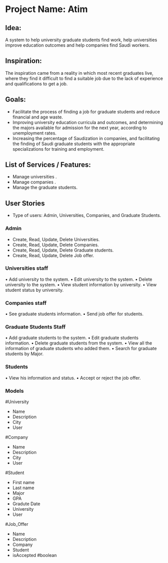 # Project Name: Atim

## Idea:
A system to help university graduate students find work, help universities improve education outcomes and help companies find Saudi workers.

## Inspiration:
The inspiration came from a reality in which most recent graduates live, where they find it difficult to find a suitable job due to the lack of experience and qualifications to get a job.

## Goals:
- Facilitate the process of finding a job for graduate students and reduce financial and age waste.
- Improving university education curricula and outcomes, and determining the majors available for admission for the next year, according to unemployment rates.
- Increasing the percentage of Saudization in companies, and facilitating the finding of Saudi graduate students with the appropriate specializations for training and employment.

## List of Services / Features:

- Manage universities . 
- Manage companies . 
- Manage the graduate students.


## User Stories
- Type of users: Admin, Universities, Companies, and Graduate Students.

### Admin

- Create, Read, Update, Delete Universities. 
- Create, Read, Update, Delete Companies. 
- Create, Read, Update, Delete Graduate students.
- Create, Read, Update, Delete Job offer.


### Universities staff
•	Add university to the system.
•	Edit university to the system.
•	Delete university to the system.
•	View student information by university.
•	View student status by university.

### Companies staff
•	See graduate students information.
•	Send job offer for students.

### Graduate Students Staff
•	Add graduate students to the system.
•	Edit graduate students information.
•	Delete graduate students from the system.
•	View all the information of graduate students who added them.
•	Search for graduate students by Major.

### Students
•	View his information and status.
•	Accept or reject the job offer.


### Models
#University 
  - Name 
  - Description
  - City
  - User
  
#Company
  - Name
  - Description
  - City
  - User

#Student
  - First name
  - Last name
  - Major
  - GPA
  - Gradute Date
  - University
  - User


#Job_Offer
  - Name 
  - Description
  - Company
  - Student 
  - isAccepted #boolean




